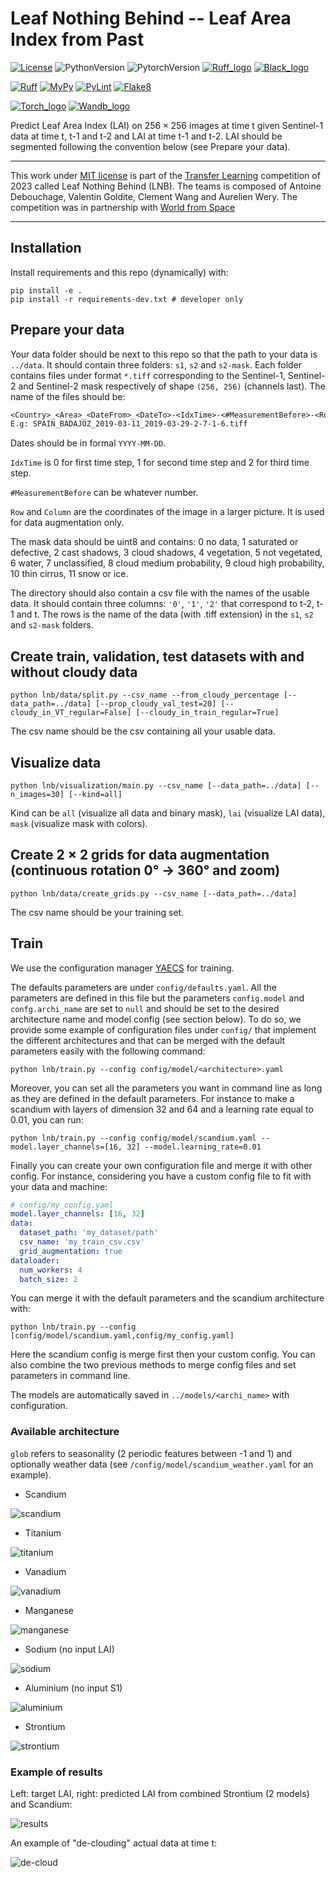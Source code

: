 # Leaf Nothing Behind -- Leaf Area Index from Past

[![License](https://img.shields.io/github/license/valentingol/LeafNothingBehind?color=999)](https://stringfixer.com/fr/MIT_license)
![PythonVersion](https://img.shields.io/badge/python-3.8%20%7E%203.10-informational)
![PytorchVersion](https://img.shields.io/badge/Pytorch-1.8%20%7E%201.12%20%7c%202.0-blue)
[![Ruff_logo](https://img.shields.io/endpoint?url=https://raw.githubusercontent.com/charliermarsh/ruff/main/assets/badge/v1.json)](https://github.com/charliermarsh/ruff)
[![Black_logo](https://img.shields.io/badge/code%20style-black-000000.svg)](https://github.com/psf/black)

[![Ruff](https://github.com/valentingol/LeafNothingBehind/actions/workflows/ruff.yaml/badge.svg)](https://github.com/valentingol/LeafNothingBehind/actions/workflows/ruff.yaml)
[![MyPy](https://github.com/valentingol/LeafNothingBehind/actions/workflows/mypy.yaml/badge.svg)](https://github.com/valentingol/LeafNothingBehind/actions/workflows/mypy.yaml)
[![PyLint](https://img.shields.io/endpoint?url=https://gist.githubusercontent.com/valentingol/ec9e76ad6b0ca6c0c7263fb1e741ae05/raw/lnb_badges.json)](https://github.com/valentingol/LeafNothingBehind/actions/workflows/pylint.yaml)
[![Flake8](https://github.com/valentingol/LeafNothingBehind/actions/workflows/flake.yaml/badge.svg)](https://github.com/valentingol/LeafNothingBehind/actions/workflows/flake.yaml)

[![Torch_logo](https://img.shields.io/badge/PyTorch-EE4C2C?style=for-the-badge&logo=pytorch&logoColor=white)](https://pytorch.org/)
[![Wandb_logo](https://img.shields.io/badge/Weights_&_Biases-FFBE00?style=for-the-badge&logo=WeightsAndBiases&logoColor=white)](https://wandb.ai/site)

Predict Leaf Area Index (LAI) on $256 \times 256$ images at time t given Sentinel-1
data at time t, t-1 and t-2 and LAI at time t-1 and t-2. LAI should be segmented
following the convention below (see Prepare your data).

---
This work under [MIT license](./LICENSE) is part of the [Transfer Learning](https://transfer-learning.org/)
competition of 2023 called Leaf Nothing Behind (LNB). The teams is composed
of Antoine Debouchage, Valentin Goldite, Clement Wang and Aurelien Wery.
The competition was in partnership with [World from Space](http://worldfrom.space/)

---

## Installation

Install requirements and this repo (dynamically) with:

```script
pip install -e .
pip install -r requirements-dev.txt # developer only
```

## Prepare your data

Your data folder should be next to this repo so that the path to your data is `../data`.
It should contain three folders: `s1`, `s2` and `s2-mask`.
Each folder contains files under format `*.tiff` corresponding to the Sentinel-1,
Sentinel-2 and Sentinel-2 mask respectively of shape `(256, 256)` (channels last).
The name of the files should be:

```txt
<Country>_<Area>_<DateFrom>_<DateTo>-<IdxTime>-<#MeasurementBefore>-<Row>-<Column>.tiff
E.g: SPAIN_BADAJOZ_2019-03-11_2019-03-29-2-7-1-6.tiff
```

Dates should be in formal `YYYY-MM-DD`.

`IdxTime` is 0 for first time step, 1 for second time step and 2 for third time step.

`#MeasurementBefore` can be whatever number.

`Row` and `Column` are the coordinates of the image in a larger picture.
It is used for data augmentation only.

The mask data should be uint8 and contains: 0 no data, 1 saturated or defective,
2 cast shadows, 3 cloud shadows, 4 vegetation, 5 not vegetated, 6 water, 7 unclassified,
8 cloud medium probability, 9 cloud high probability, 10 thin cirrus, 11 snow or ice.

The directory should also contain a csv file with the names of the usable data.
It should contain three columns: `'0'`, `'1'`, `'2'` that correspond to t-2, t-1 and t.
The rows is the name of the data (with .tiff extension) in the `s1`, `s2` and `s2-mask`
folders.

## Create train, validation, test datasets with and without cloudy data

```script
python lnb/data/split.py --csv_name --from_cloudy_percentage [--data_path=../data] [--prop_cloudy_val_test=20] [--cloudy_in_VT_regular=False] [--cloudy_in_train_regular=True]
```

The csv name should be the csv containing all your usable data.

## Visualize data

```script
python lnb/visualization/main.py --csv_name [--data_path=../data] [--n_images=30] [--kind=all]
```

Kind can be `all` (visualize all data and binary mask), `lai` (visualize LAI data),
`mask` (visualize mask with colors).

## Create 2 $\times$ 2 grids for data augmentation (continuous rotation 0° -> 360° and zoom)

```script
python lnb/data/create_grids.py --csv_name [--data_path=../data]
```

The csv name should be your training set.

## Train

We use the configuration manager [YAECS](https://github.com/valentingol/yaecs) for training.

The defaults parameters are under `config/defaults.yaml`. All the parameters are
defined in this file but the parameters `config.model` and `confg.archi_name`
are set to `null` and should be set to the desired architecture name and model
config (see section below). To do so, we provide some example of configuration files
under `config/` that implement the different architectures and that can be merged
with the default parameters easily with the following command:

```script
python lnb/train.py --config config/model/<architecture>.yaml
```

Moreover, you can set all the parameters you want in command line as long as they
are defined in the default parameters. For instance to make a scandium with layers
of dimension 32 and 64 and a learning rate equal to 0.01, you can run:

```script
python lnb/train.py --config config/model/scandium.yaml --model.layer_channels=[16, 32] --model.learning_rate=0.01
```

Finally you can create your own configuration file and merge it with other config.
For instance, considering you have a custom config file to fit with your data and machine:

```yaml
# config/my_config.yaml
model.layer_channels: [16, 32]
data:
  dataset_path: 'my_dataset/path'
  csv_name: 'my_train_csv.csv'
  grid_augmentation: true
dataloader:
  num_workers: 4
  batch_size: 2
```

You can merge it with the default parameters and the scandium architecture with:

```script
python lnb/train.py --config [config/model/scandium.yaml,config/my_config.yaml]
```

Here the scandium config is merge first then your custom config.
You can also combine the two previous methods to merge config files and set parameters
in command line.

The models are automatically saved in `../models/<archi_name>` with configuration.

### Available architecture

`glob` refers to seasonality (2 periodic features between -1 and 1)
and optionally weather data (see `/config/model/scandium_weather.yaml` for an example).

- Scandium

![scandium](./assets/scandium_archi.svg)

- Titanium

![titanium](./assets/titanium_archi.svg)

- Vanadium

![vanadium](./assets/vanadium_archi.svg)

- Manganese

![manganese](./assets/manganese_archi.svg)

- Sodium (no input LAI)

![sodium](./assets/sodium_archi.svg)

- Aluminium (no input S1)

![aluminium](./assets/aluminium_archi.svg)

- Strontium

![strontium](./assets/strontium_archi.svg)

### Example of results

Left: target LAI, right: predicted LAI from combined Strontium (2 models) and Scandium:

![results](./assets/results.png)

An example of "de-clouding" actual data at time t:

![de-cloud](./assets/decloud.png)
